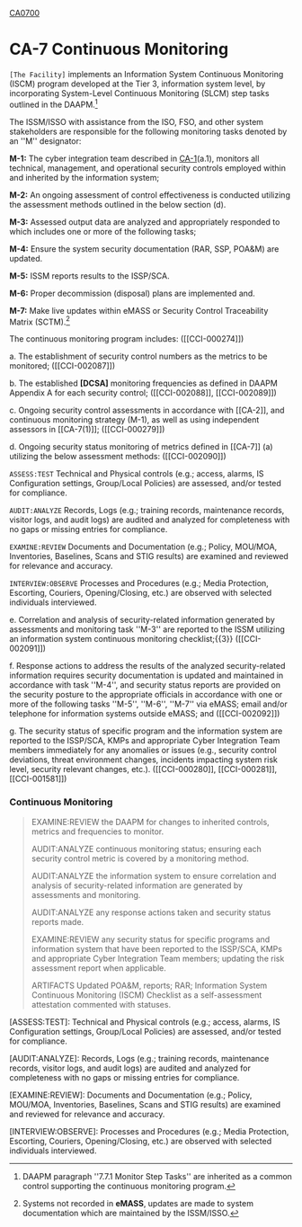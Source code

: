 [CA0700] 

# CA-7 Continuous Monitoring

`[The Facility]` implements an Information System Continuous Monitoring (ISCM) program developed at the Tier 3, information system level, by incorporating System-Level Continuous Monitoring (SLCM) step tasks outlined in the DAAPM.[^1]

The ISSM/ISSO with assistance from the ISO, FSO, and other system stakeholders are responsible for the following monitoring tasks denoted by an ''M'' designator:

**M-1:** The cyber integration team described in [CA-1](../../CA/CA-1)(a.1), monitors all technical, management, and operational security controls employed within and inherited by the information system;

**M-2:** An ongoing assessment of control effectiveness is conducted utilizing the assessment methods outlined in the below section (d).  

**M-3:** Assessed output data are analyzed and appropriately responded to which includes one or more of the following tasks; 

**M-4:** Ensure the system security documentation (RAR, SSP, POA&M) are updated. 

**M-5:** ISSM reports results to the ISSP/SCA. 

**M-6:** Proper decommission (disposal) plans are implemented and. 

**M-7:** Make live updates within eMASS or Security Control Traceability Matrix (SCTM).[^2]  

The continuous monitoring program includes: ([[CCI-000274]])

a. The establishment of security control numbers as the metrics to be monitored; ([[CCI-002087]])

b. The established **[DCSA]** monitoring frequencies as defined in DAAPM Appendix A for each security control; ([[CCI-002088]], [[CCI-002089]])

c. Ongoing security control assessments in accordance with [[CA-2]], and continuous monitoring strategy (M-1), as well as using independent assessors in [[CA-7(1)]]; ([[CCI-000279]])

d. Ongoing security status monitoring of metrics defined in [[CA-7]] (a) utilizing the below assessment methods: ([[CCI-002090]])

`ASSESS:TEST`
Technical and Physical controls (e.g.; access, alarms, IS Configuration settings, Group/Local Policies) are assessed, and/or tested for compliance.

`AUDIT:ANALYZE`
Records, Logs (e.g.; training records, maintenance records, visitor logs, and audit logs) are audited and analyzed for completeness with no gaps or missing entries for compliance. 

`EXAMINE:REVIEW`
Documents and Documentation (e.g.; Policy, MOU/MOA, Inventories, Baselines, Scans and STIG results) are examined and reviewed for relevance and accuracy.

`INTERVIEW:OBSERVE`
Processes and Procedures (e.g.; Media Protection, Escorting, Couriers, Opening/Closing, etc.) are observed with selected individuals interviewed. 

e. Correlation and analysis of security-related information generated by assessments and monitoring task ''M-3'' are reported to the ISSM utilizing an  information system continuous monitoring checklist;{{3}} ([[CCI-002091]])

f. Response actions to address the results of the analyzed security-related information requires security documentation is updated and maintained in accordance with task ''M-4'', and security status reports are provided on the security posture to the appropriate officials in accordance with one or more of the following tasks ''M-5'', ''M-6'', ''M-7'' via eMASS; email and/or telephone for information systems outside eMASS; and ([[CCI-002092]])

g. The security status of specific program and the information system are reported to the ISSP/SCA, KMPs and appropriate Cyber Integration Team members immediately for any anomalies or issues (e.g., security control deviations, threat environment changes, incidents impacting system risk level, security relevant changes, etc.). ([[CCI-000280]], [[CCI-000281]], [[CCI-001581]])

### Continuous Monitoring

<blockquote>
EXAMINE:REVIEW the DAAPM for changes to inherited controls, metrics and frequencies to monitor. 

AUDIT:ANALYZE continuous monitoring status; ensuring each security control metric is covered by a monitoring method.  

AUDIT:ANALYZE the information system to ensure correlation and analysis of security-related information are generated by assessments and monitoring. 

AUDIT:ANALYZE any response actions taken and security status reports made.  

EXAMINE:REVIEW any security status for specific programs and information system that have been reported to the ISSP/SCA, KMPs and appropriate Cyber Integration Team members; updating the risk assessment report when applicable.  

ARTIFACTS
Updated POA&M, reports; RAR; Information System Continuous Monitoring (ISCM) Checklist as a self-assessment attestation commented with statuses.
</blockquote>

[^1]: DAAPM paragraph ''7.7.1 Monitor Step Tasks'' are inherited as a common control supporting the continuous monitoring program. 

[^2]: Systems not recorded in **eMASS**, updates are made to system documentation which are maintained by the ISSM/ISSO. 

[^3]: The checklist contains the continuous monitoring checks derived for the information system which may be in a XML (i.e., .ckl) or spreadsheet format. 

[ASSESS:TEST]: Technical and Physical controls (e.g.; access, alarms, IS Configuration settings, Group/Local Policies) are assessed, and/or tested for compliance.

[AUDIT:ANALYZE]: Records, Logs (e.g.; training records, maintenance records, visitor logs, and audit logs) are audited and analyzed for completeness with no gaps or missing entries for compliance. 

[EXAMINE:REVIEW]: Documents and Documentation (e.g.; Policy, MOU/MOA, Inventories, Baselines, Scans and STIG results) are examined and reviewed for relevance and accuracy.

[INTERVIEW:OBSERVE]: Processes and Procedures (e.g.; Media Protection, Escorting, Couriers, Opening/Closing, etc.) are observed with selected individuals interviewed. 

[CA0700]: CA-7.md#-continuous-monitoring
